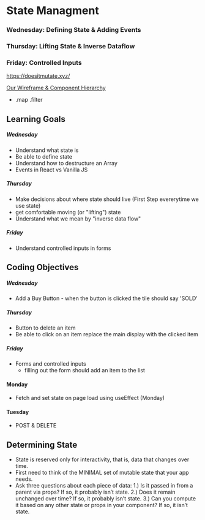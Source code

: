 # State Managment
### Wednesday: Defining State & Adding Events
### Thursday: Lifting State & Inverse Dataflow
### Friday: Controlled Inputs


https://doesitmutate.xyz/

[Our Wireframe & Component Hierarchy](https://miro.com/app/board/uXjVORfXYPE=/?invite_link_id=460000643272)

- .map .filter

## Learning Goals
##### Wednesday
- Understand what state is
- Be able to define state
- Understand how to destructure an Array
- Events in React vs Vanilla JS
##### Thursday 
- Make decisions about where state should live (First Step evererytime we use state)
- get comfortable moving (or "lifting") state 
- Understand what we mean by "inverse data flow"
##### Friday
- Understand controlled inputs in forms

## Coding Objectives
##### Wednesday
- Add a Buy Button - when the button is clicked the tile should say 'SOLD'
##### Thursday 
- Button to delete an item
- Be able to click on an item replace the main display with the clicked item
##### Friday
- Forms and controlled inputs
   - filling out the form should add an item to the list
#### Monday
- Fetch and set state on page load using useEffect (Monday)
#### Tuesday
- POST & DELETE



## Determining State
- State is reserved only for interactivity, that is, data that changes over time.
- First need to think of the MINIMAL set of mutable state that your app needs.
- Ask three questions about each piece of data:
1.) Is it passed in from a parent via props? If so, it probably isn’t state.
2.) Does it remain unchanged over time? If so, it probably isn’t state.
3.) Can you compute it based on any other state or props in your component? If so, it isn’t state.